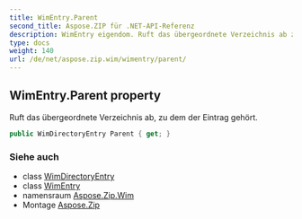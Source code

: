 ```yaml
---
title: WimEntry.Parent
second_title: Aspose.ZIP für .NET-API-Referenz
description: WimEntry eigendom. Ruft das übergeordnete Verzeichnis ab zu dem der Eintrag gehört.
type: docs
weight: 140
url: /de/net/aspose.zip.wim/wimentry/parent/
---
```

## WimEntry.Parent property

Ruft das übergeordnete Verzeichnis ab, zu dem der Eintrag gehört.

```csharp
public WimDirectoryEntry Parent { get; }
```

### Siehe auch

* class [WimDirectoryEntry](../../wimdirectoryentry/)
* class [WimEntry](../)
* namensraum [Aspose.Zip.Wim](../../wimentry/)
* Montage [Aspose.Zip](../../../)


